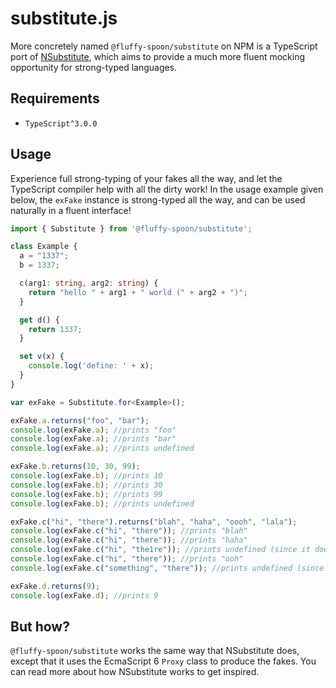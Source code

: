 # substitute.js
More concretely named `@fluffy-spoon/substitute` on NPM is a TypeScript port of [NSubstitute](http://nsubstitute.github.io), which aims to provide a much more fluent mocking opportunity for strong-typed languages.

## Requirements
* `TypeScript^3.0.0`

## Usage
Experience full strong-typing of your fakes all the way, and let the TypeScript compiler help with all the dirty work! In the usage example given below, the `exFake` instance is strong-typed all the way, and can be used naturally in a fluent interface!

```typescript
import { Substitute } from '@fluffy-spoon/substitute';

class Example {
  a = "1337";
  b = 1337;

  c(arg1: string, arg2: string) {
    return "hello " + arg1 + " world (" + arg2 + ")";
  }

  get d() {
    return 1337;
  }

  set v(x) {
    console.log('define: ' + x);
  }
}

var exFake = Substitute.for<Example>();

exFake.a.returns("foo", "bar");
console.log(exFake.a); //prints "foo"
console.log(exFake.a); //prints "bar"
console.log(exFake.a); //prints undefined

exFake.b.returns(10, 30, 99);
console.log(exFake.b); //prints 10
console.log(exFake.b); //prints 30
console.log(exFake.b); //prints 99
console.log(exFake.b); //prints undefined

exFake.c("hi", "there").returns("blah", "haha", "oooh", "lala");
console.log(exFake.c("hi", "there")); //prints "blah"
console.log(exFake.c("hi", "there")); //prints "haha"
console.log(exFake.c("hi", "the1re")); //prints undefined (since it doesn't match the parameters)
console.log(exFake.c("hi", "there")); //prints "ooh"
console.log(exFake.c("something", "there")); //prints undefined (since it doesn't match the parameters)

exFake.d.returns(9);
console.log(exFake.d); //prints 9
```

## But how?
`@fluffy-spoon/substitute` works the same way that NSubstitute does, except that it uses the EcmaScript 6 `Proxy` class to produce the fakes. You can read more about how NSubstitute works to get inspired.
